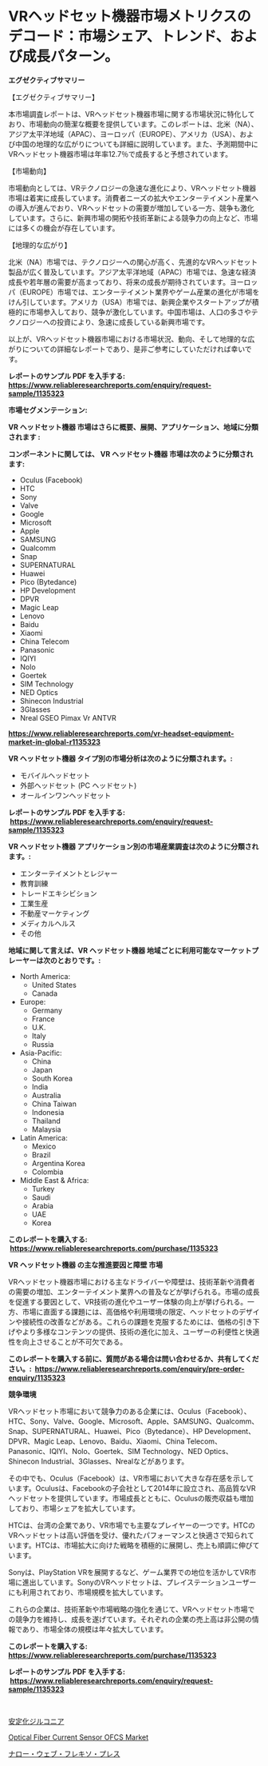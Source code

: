 <p><h1>VRヘッドセット機器市場メトリクスのデコード：市場シェア、トレンド、および成長パターン。</h1></p><p><strong>エグゼクティブサマリー</strong></p>
<p><p>【エグゼクティブサマリー】</p><p>本市場調査レポートは、VRヘッドセット機器市場に関する市場状況に特化しており、市場動向の簡潔な概要を提供しています。このレポートは、北米（NA）、アジア太平洋地域（APAC）、ヨーロッパ（EUROPE）、アメリカ（USA）、および中国の地理的な広がりについても詳細に説明しています。また、予測期間中にVRヘッドセット機器市場は年率12.7％で成長すると予想されています。</p><p>【市場動向】</p><p>市場動向としては、VRテクノロジーの急速な進化により、VRヘッドセット機器市場は着実に成長しています。消費者ニーズの拡大やエンターテイメント産業への導入が進んでおり、VRヘッドセットの需要が増加している一方、競争も激化しています。さらに、新興市場の開拓や技術革新による競争力の向上など、市場には多くの機会が存在しています。</p><p>【地理的な広がり】</p><p>北米（NA）市場では、テクノロジーへの関心が高く、先進的なVRヘッドセット製品が広く普及しています。アジア太平洋地域（APAC）市場では、急速な経済成長や若年層の需要が高まっており、将来の成長が期待されています。ヨーロッパ（EUROPE）市場では、エンターテイメント業界やゲーム産業の進化が市場をけん引しています。アメリカ（USA）市場では、新興企業やスタートアップが積極的に市場参入しており、競争が激化しています。中国市場は、人口の多さやテクノロジーへの投資により、急速に成長している新興市場です。</p><p>以上が、VRヘッドセット機器市場における市場状況、動向、そして地理的な広がりについての詳細なレポートであり、是非ご参考にしていただければ幸いです。</p></p>
<p><strong>レポートのサンプル PDF を入手する: <a href="https://www.reliableresearchreports.com/enquiry/request-sample/1135323">https://www.reliableresearchreports.com/enquiry/request-sample/1135323</a></strong></p>
<p><strong>市場セグメンテーション:</strong></p>
<p><strong> VR ヘッドセット機器 市場はさらに概要、展開、アプリケーション、地域に分類されます :</strong></p>
<p><strong>コンポーネントに関しては、 VR ヘッドセット機器 市場は次のように分類されます: &nbsp;</strong></p>
<p><ul><li>Oculus (Facebook)</li><li>HTC</li><li>Sony</li><li>Valve</li><li>Google</li><li>Microsoft</li><li>Apple</li><li>SAMSUNG</li><li>Qualcomm</li><li>Snap</li><li>SUPERNATURAL</li><li>Huawei</li><li>Pico (Bytedance)</li><li>HP Development</li><li>DPVR</li><li>Magic Leap</li><li>Lenovo</li><li>Baidu</li><li>Xiaomi</li><li>China Telecom</li><li>Panasonic</li><li>IQIYI</li><li>Nolo</li><li>Goertek</li><li>SIM Technology</li><li>NED Optics</li><li>Shinecon Industrial</li><li>3Glasses</li><li>Nreal
    GSEO
    Pimax Vr
    ANTVR</li></ul></p>
<p><strong><a href="https://www.reliableresearchreports.com/vr-headset-equipment-market-in-global-r1135323">https://www.reliableresearchreports.com/vr-headset-equipment-market-in-global-r1135323</a></strong></p>
<p><strong> VR ヘッドセット機器 タイプ別の市場分析は次のように分類されます。:</strong></p>
<p><ul><li>モバイルヘッドセット</li><li>外部ヘッドセット (PC ヘッドセット)</li><li>オールインワンヘッドセット</li></ul></p>
<p><strong>レポートのサンプル PDF を入手する: &nbsp;<a href="https://www.reliableresearchreports.com/enquiry/request-sample/1135323">https://www.reliableresearchreports.com/enquiry/request-sample/1135323</a></strong></p>
<p><strong> VR ヘッドセット機器 アプリケーション別の市場産業調査は次のように分類されます。:</strong></p>
<p><ul><li>エンターテイメントとレジャー</li><li>教育訓練</li><li>トレードエキシビション</li><li>工業生産</li><li>不動産マーケティング</li><li>メディカルヘルス</li><li>その他</li></ul></p>
<p><strong>地域に関して言えば、VR ヘッドセット機器 地域ごとに利用可能なマーケットプレーヤーは次のとおりです。:</strong></p>
<p><ul>
    <li>
        North America:
        <ul>
            <li>United States</li>
            <li>Canada</li>
        </ul>
    </li>
    <li>
        Europe:
        <ul>
            <li>Germany</li>
            <li>France</li>
            <li>U.K.</li>
            <li>Italy</li>
            <li>Russia</li>
        </ul>
    </li>
    <li>
        Asia-Pacific:
        <ul>
            <li>China</li>
            <li>Japan</li>
            <li>South Korea</li>
            <li>India</li>
            <li>Australia</li>
            <li>China Taiwan</li>
            <li>Indonesia</li>
            <li>Thailand</li>
            <li>Malaysia</li>
        </ul>
    </li>
    <li>
        Latin America:
        <ul>
            <li>Mexico</li>
            <li>Brazil</li>
            <li>Argentina Korea</li>
            <li>Colombia</li>
        </ul>
    </li>
    <li>
        Middle East & Africa:
        <ul>
            <li>Turkey</li>
            <li>Saudi</li>
            <li>Arabia</li>
            <li>UAE</li>
            <li>Korea</li>
        </ul>
    </li>
    </ul></p>
<p><strong>このレポートを購入する: &nbsp;<a href="https://www.reliableresearchreports.com/purchase/1135323">https://www.reliableresearchreports.com/purchase/1135323</a></strong></p>
<p><strong>VR ヘッドセット機器 の主な推進要因と障壁 市場</strong></p>
<p><p>VRヘッドセット機器市場における主なドライバーや障壁は、技術革新や消費者の需要の増加、エンターテイメント業界への普及などが挙げられる。市場の成長を促進する要因として、VR技術の進化やユーザー体験の向上が挙げられる。一方、市場に直面する課題には、高価格や利用環境の限定、ヘッドセットのデザインや接続性の改善などがある。これらの課題を克服するためには、価格の引き下げやより多様なコンテンツの提供、技術の進化に加え、ユーザーの利便性と快適性を向上させることが不可欠である。</p></p>
<p><strong>このレポートを購入する前に、質問がある場合は問い合わせるか、共有してください。:&nbsp; <a href="https://www.reliableresearchreports.com/enquiry/pre-order-enquiry/1135323">https://www.reliableresearchreports.com/enquiry/pre-order-enquiry/1135323</a></strong></p>
<p><strong>競争環境</strong></p>
<p><p>VRヘッドセット市場において競争力のある企業には、Oculus（Facebook）、HTC、Sony、Valve、Google、Microsoft、Apple、SAMSUNG、Qualcomm、Snap、SUPERNATURAL、Huawei、Pico（Bytedance）、HP Development、DPVR、Magic Leap、Lenovo、Baidu、Xiaomi、China Telecom、Panasonic、IQIYI、Nolo、Goertek、SIM Technology、NED Optics、Shinecon Industrial、3Glasses、Nrealなどがあります。</p><p>その中でも、Oculus（Facebook）は、VR市場において大きな存在感を示しています。Oculusは、Facebookの子会社として2014年に設立され、高品質なVRヘッドセットを提供しています。市場成長とともに、Oculusの販売収益も増加しており、市場シェアを拡大しています。</p><p>HTCは、台湾の企業であり、VR市場でも主要なプレイヤーの一つです。HTCのVRヘッドセットは高い評価を受け、優れたパフォーマンスと快適さで知られています。HTCは、市場拡大に向けた戦略を積極的に展開し、売上も順調に伸びています。</p><p>Sonyは、PlayStation VRを展開するなど、ゲーム業界での地位を活かしてVR市場に進出しています。SonyのVRヘッドセットは、プレイステーションユーザーにも利用されており、市場規模を拡大しています。</p><p>これらの企業は、技術革新や市場戦略の強化を通じて、VRヘッドセット市場での競争力を維持し、成長を遂げています。それぞれの企業の売上高は非公開の情報であり、市場全体の規模は年々拡大しています。</p></p>
<p><strong>このレポートを購入する: &nbsp; <a href="https://www.reliableresearchreports.com/purchase/1135323">https://www.reliableresearchreports.com/purchase/1135323</a></strong></p>
<p><strong>レポートのサンプル PDF を入手する: &nbsp;<a href="https://www.reliableresearchreports.com/enquiry/request-sample/1135323">https://www.reliableresearchreports.com/enquiry/request-sample/1135323</a></strong><strong></strong></p>
<p>&nbsp;</p>
<p><p><a href="https://github.com/zekaoe592392/Market-Research-Report-List-1/blob/main/611736326376.md">安定化ジルコニア</a></p><p><a href="https://nifty-kite-d51.notion.site/Optical-Fiber-Current-Sensor-OFCS-Market-Exploring-Market-Share-Market-Trends-and-Future-Growth-ea9ab2570a1f4ae49079fd9e5383db78">Optical Fiber Current Sensor OFCS Market</a></p><p><a href="https://github.com/LeanneBruen2023/Market-Research-Report-List-1/blob/main/611438326375.md">ナロー・ウェブ・フレキソ・プレス</a></p></p>